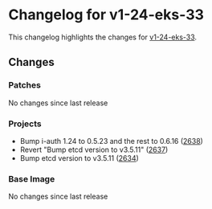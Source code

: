 # Changelog for v1-24-eks-33

This changelog highlights the changes for [v1-24-eks-33](https://github.com/aws/eks-distro/tree/v1-24-eks-33).

## Changes

### Patches
No changes since last release

### Projects
* Bump i-auth 1.24 to 0.5.23 and the rest to 0.6.16 ([2638](https://github.com/aws/eks-distro/pull/2638))
* Revert "Bump etcd version to v3.5.11" ([2637](https://github.com/aws/eks-distro/pull/2637))
* Bump etcd version to v3.5.11 ([2634](https://github.com/aws/eks-distro/pull/2634))

### Base Image
No changes since last release

